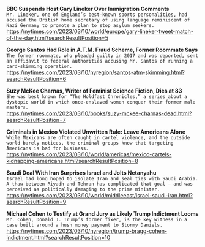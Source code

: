 **BBC Suspends Host Gary Lineker Over Immigration Comments**\
`Mr. Lineker, one of England’s best-known sports personalities, had accused the British home secretary of using language reminiscent of Nazi Germany to promote a plan to stop asylum seekers.`\
https://nytimes.com/2023/03/10/world/europe/gary-lineker-tweet-match-of-the-day.html?searchResultPosition=5

**George Santos Had Role in A.T.M. Fraud Scheme, Former Roommate Says**\
`The former roommate, who pleaded guilty in 2017 and was deported, sent an affidavit to federal authorities accusing Mr. Santos of running a card-skimming operation.`\
https://nytimes.com/2023/03/10/nyregion/santos-atm-skimming.html?searchResultPosition=6

**Suzy McKee Charnas, Writer of Feminist Science Fiction, Dies at 83**\
`She was best known for “The Holdfast Chronicles,” a series about a dystopic world in which once-enslaved women conquer their former male masters.`\
https://nytimes.com/2023/03/10/books/suzy-mckee-charnas-dead.html?searchResultPosition=7

**Criminals in Mexico Violated Unwritten Rule: Leave Americans Alone**\
`While Mexicans are often caught in cartel violence, and the outside world barely notices, the criminal groups know that targeting Americans is bad for business.`\
https://nytimes.com/2023/03/10/world/americas/mexico-cartels-kidnapping-americans.html?searchResultPosition=8

**Saudi Deal With Iran Surprises Israel and Jolts Netanyahu**\
`Israel had long hoped to isolate Iran and seal ties with Saudi Arabia. A thaw between Riyadh and Tehran has complicated that goal — and was perceived as politically damaging to the prime minister.`\
https://nytimes.com/2023/03/10/world/middleeast/israel-saudi-iran.html?searchResultPosition=9

**Michael Cohen to Testify at Grand Jury as Likely Trump Indictment Looms**\
`Mr. Cohen, Donald J. Trump’s former fixer, is the key witness in a case built around a hush money payment to Stormy Daniels.`\
https://nytimes.com/2023/03/10/nyregion/trump-bragg-cohen-indictment.html?searchResultPosition=10

